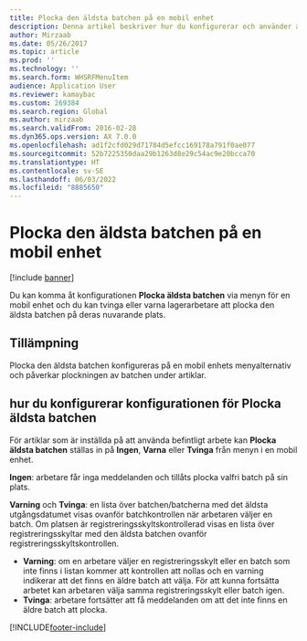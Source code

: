 ```yaml
---
title: Plocka den äldsta batchen på en mobil enhet
description: Denna artikel beskriver hur du konfigurerar och använder alternativen att plocka den äldsta batchen från en mobil enhet.
author: Mirzaab
ms.date: 05/26/2017
ms.topic: article
ms.prod: ''
ms.technology: ''
ms.search.form: WHSRFMenuItem
audience: Application User
ms.reviewer: kamaybac
ms.custom: 269384
ms.search.region: Global
ms.author: mirzaab
ms.search.validFrom: 2016-02-28
ms.dyn365.ops.version: AX 7.0.0
ms.openlocfilehash: ad1f2cfd029d71784d5efcc169178a791f0ae077
ms.sourcegitcommit: 52b7225350daa29b1263d8e29c54ac9e20bcca70
ms.translationtype: HT
ms.contentlocale: sv-SE
ms.lasthandoff: 06/03/2022
ms.locfileid: "8885650"
---
```

# <a name="pick-oldest-batch-on-a-mobile-device"></a>Plocka den äldsta batchen på en mobil enhet

[!include [banner](../includes/banner.md)]

Du kan komma åt konfigurationen **Plocka äldsta batchen** via menyn för en mobil enhet och du kan tvinga eller varna lagerarbetare att plocka den äldsta batchen på deras nuvarande plats.  

## <a name="where-it-applies"></a>Tillämpning
Plocka den äldsta batchen konfigureras på en mobil enhets menyalternativ och påverkar plockningen av batchen under artiklar.

## <a name="how-to-set-up-the-configuration-for-pick-oldest-batch"></a>hur du konfigurerar konfigurationen för Plocka äldsta batchen 
För artiklar som är inställda på att använda befintligt arbete kan **Plocka äldsta batchen** ställas in på **Ingen**, **Varna** eller **Tvinga** från menyn i en mobil enhet.

**Ingen**: arbetare får inga meddelanden och tillåts plocka valfri batch på sin plats.

**Varning** och **Tvinga**: en lista över batchen/batcherna med det äldsta utgångsdatumet visas ovanför batchkontrollen när arbetaren väljer en batch. Om platsen är registreringsskyltskontrollerad visas en lista över registreringsskyltar med den äldsta batchen ovanför registreringsskyltskontrollen. 
-   **Varning**: om en arbetare väljer en registreringsskylt eller en batch som inte finns i listan kommer att kontrollen att nollas och en varning indikerar att det finns en äldre batch att välja. För att kunna fortsätta arbetet kan arbetaren välja samma registreringsskylt eller batch igen.  
-   **Tvinga**: arbetare fortsätter att få meddelanden om att det inte finns en äldre batch att plocka.


[!INCLUDE[footer-include](../../includes/footer-banner.md)]